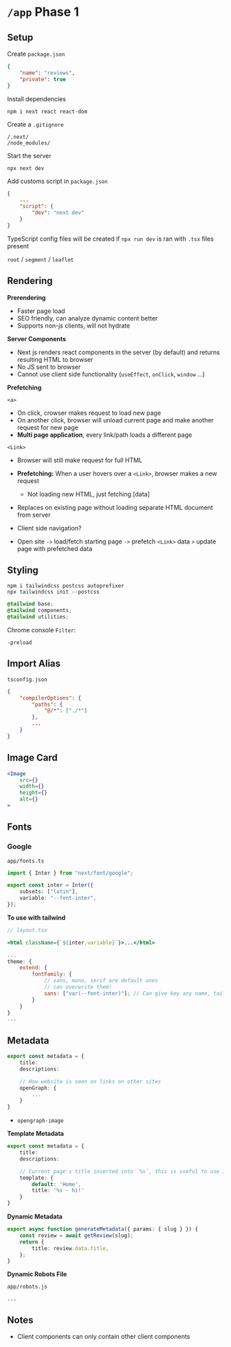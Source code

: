 # `/app` Phase 1

## Setup

Create `package.json`

```json
{
	"name": "reviews",
	"private": true
}
```

Install dependencies

```shell
npm i next react react-dom
```

Create a `.gitignore`

```
/.next/
/node_modules/
```

Start the server

```shell
npx next dev
```

Add customs script in `package.json`

```json
{
    ...
    "script": {
        "dev": "next dev"
    }
}
```

TypeScript config files will be created if `npx run dev` is ran with `.tsx` files present

`root` / `segment` / `leaflet`

## Rendering

**Prerendering**

-   Faster page load
-   SEO friendly, can analyze dynamic content better
-   Supports non-js clients, will not hydrate

**Server Components**

-   Next js renders react components in the server (by default) and returns resulting HTML to browser
-   No JS sent to browser
-   Cannot use client side functionality (`useEffect`, `onClick`, `window` ...)

**Prefetching**

`<a>`

-   On click, crowser makes request to load new page
-   On another click, browser will unload current page and make another request for new page
-   **Multi page application**, every link/path loads a different page

`<Link>`

-   Browser will still make request for full HTML
-   **Prefetching:** When a user hovers over a `<Link>`, browser makes a new request
    -   Not loading new HTML, just fetching [data]
-   Replaces on existing page without loading separate HTML document from server
-   Client side navigation?

-   Open site `->` load/fetch starting page `->` prefetch `<Link>` data `>` update page with prefetched data

## Styling

```shell
npm i tailwindcss postcss autoprefixer
npx tailwindcss init --postcss
```

```css
@tailwind base;
@tailwind components;
@tailwind utilities;
```

Chrome console `Filter`:

```
-preload
```

## Import Alias

`tsconfig.json`

```json
{
	"compilerOptions": {
		"paths": {
			"@/*": ["./*"]
		},
        ...
	}
}
```

## Image Card

```jsx
<Image
    src={}
    width={}
    height={}
    alt={}
>
```

## Fonts

### Google

`app/fonts.ts`

```ts
import { Inter } from "next/font/google";

export const inter = Inter({
	subsets: ["latin"],
	variable: "--font-inter",
});
```

**To use with tailwind**

```jsx
// layout.tsx

<html className={`${inter.variable}`}>...</html>
```

```js
...
theme: {
	extend: {
		fontFamily: {
            // sans, mono, serif are default ones
            // can overwrite them!
			sans: ["var(--font-inter)"]; // Can give key any name, tailwind will autocomplete
		}
	}
}
...
```

## Metadata

```ts
export const metadata = {
    title:
    descriptions:

    // How website is seen on links on other sites
    openGraph: {
        ...
    }
}
```

-   `opengraph-image`

**Template Metadata**

```ts
export const metadata = {
    title:
    descriptions:

    // Current page's title inserted into `%s`, this is useful to use in layouts
    template: {
        default: 'Home',
        title: '%s - hi!'
    }
}
```

**Dynamic Metadata**

```ts
export async function generateMetadata({ params: { slug } }) {
	const review = await getReview(slug);
	return {
		title: review.data.title,
	};
}
```

**Dynamic Robots File**

`app/robots.js`

```
...
```

## Notes

-   Client components can only contain other client components

